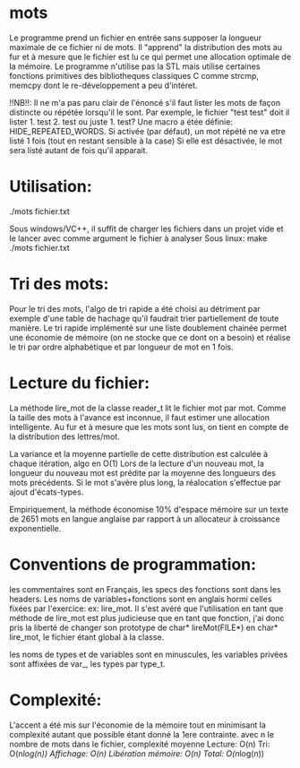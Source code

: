 ﻿mots
====

Le programme prend un fichier en entrée sans supposer la longueur maximale de ce fichier ni de mots.
Il "apprend" la distribution des mots au fur et à mesure que le fichier est lu ce qui permet une allocation optimale de la mémoire.
Le programme n'utilise pas la STL mais utilise certaines fonctions primitives des bibliotheques classiques C comme strcmp, memcpy dont le re-développement a peu d'intéret.

!!NB!!: Il ne m'a pas paru clair de l'énoncé s'il faut lister les mots de façon distincte ou répétée lorsqu'il le sont.
Par exemple, le fichier "test test" doit il lister 1. test 2. test ou juste 1. test?
Une macro a étée définie: HIDE_REPEATED_WORDS. Si activée (par défaut), un mot répété ne va etre listé 1 fois (tout en restant sensible à la case)
Si elle est désactivée, le mot sera listé autant de fois qu'il apparait.

Utilisation:
===========

./mots fichier.txt

Sous windows/VC++, il suffit de charger les fichiers dans un projet vide et le lancer avec comme argument le fichier à analyser
Sous linux:
make
./mots fichier.txt

Tri des mots:
=============

Pour le tri des mots, l'algo de tri rapide a été choisi au détriment par exemple d'une table de hachage qu'il faudrait trier partiellement de toute manière.
Le tri rapide implémenté sur une liste doublement chainée permet une économie de mémoire (on ne stocke que ce dont on a besoin) et réalise le tri par ordre
alphabétique et par longueur de mot en 1 fois.

Lecture du fichier:
===================

La méthode lire_mot de la classe reader_t lit le fichier mot par mot. Comme la taille des mots à l'avance est inconnue, il faut estimer une allocation intelligente.
Au fur et à mesure que les mots sont lus, on tient en compte de la distribution des lettres/mot.

La variance et la moyenne partielle de cette distribution est calculée à chaque itération, algo en O(1)
Lors de la lecture d'un nouveau mot, la longueur du nouveau mot est prédite par la moyenne des longueurs
des mots précédents. Si le mot s'avère plus long, la réalocation s'effectue par ajout d'écats-types.

Empiriquement, la méthode économise 10% d'espace mémoire sur un texte de 2651 mots en langue anglaise par rapport
à un allocateur à croissance exponentielle.

Conventions de programmation:
============================

les commentaires sont en Français, les specs des fonctions sont dans les headers. Les noms de variables+fonctions sont en anglais hormi celles fixées par l'exercice: ex: lire_mot. 
Il s'est avéré que l'utilisation en tant que méthode de lire_mot est plus judicieuse que en tant que fonction, j'ai donc pris la liberté de changer son prototype de char* lireMot(FILE*) en char* lire_mot, le fichier étant global à la classe.

les noms de types et de variables sont en minuscules, les variables privées sont affixées de var_, les types par type_t.


Complexité:
===========

L'accent a été mis sur l'économie de la mémoire tout en minimisant la complexité autant que possible étant donné la 1ere contrainte.
avec n le nombre de mots dans le fichier, complexité moyenne
Lecture: O(n)
Tri: O(n*log(n))
Affichage: O(n)
Libération mémoire: O(n)
Total: O(n*log(n))